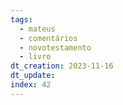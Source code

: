 ```yaml
---
tags:
  - mateus
  - comentários
  - novotestamento
  - livro
dt_creation: 2023-11-16
dt_update: 
index: 42
---
```

